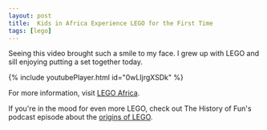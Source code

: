 ```yaml
---
layout: post
title:  Kids in Africa Experience LEGO for the First Time
tags: [lego]
---
```


Seeing this video brought such a smile to my face. I grew up with LEGO and sill enjoying putting a set together today.

{% include youtubePlayer.html id="0wLIjrgXSDk" %}

For more information, visit [LEGO Africa](http://legoafrica.org/).

If you're in the mood for even more LEGO, check out The History of Fun's podcast episode about the [origins of LEGO](https://www.polygon.com/history-of-fun-podcast/2018/3/13/17115090/the-history-of-lego-fun-podcast).